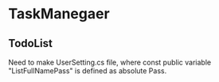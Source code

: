 # TaskManegaer

## TodoList
Need to make UserSetting.cs file, where const public variable "ListFullNamePass" is defined as absolute Pass.